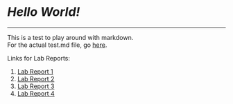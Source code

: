 # _**Hello World!**_
---  
This is a test to play around with markdown.  
For the actual test.md file, go [here](https://tamsaputra.github.io/cse15l-lab-reports/test.html).  
  
Links for Lab Reports:  
1. [Lab Report 1](https://tamsaputra.github.io/cse15l-lab-reports/lab-report-1-week1.html)
2. [Lab Report 2](https://tamsaputra.github.io/cse15l-lab-reports/lab-report-2-week3.html)
3. [Lab Report 3](https://tamsaputra.github.io/cse15l-lab-reports/lab-report-3-week5.html)
4. [Lab Report 4](https://tamsaputra.github.io/cse15l-lab-reports/lab-report-4-week7.html)
